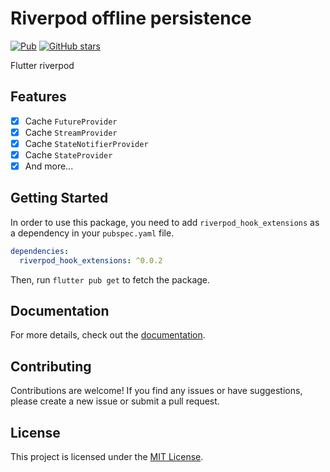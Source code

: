 # Riverpod offline persistence

[![Pub](https://img.shields.io/pub/v/riverpod_hook_extensions.svg)](https://pub.dev/packages/riverpod_hook_extensions)
[![GitHub stars](https://img.shields.io/github/stars/masreplay/riverpod_hook_extensions.svg?style=social)](https://github.com/masreplay/riverpod_hook_extensions)

Flutter riverpod 

## Features
- [x] Cache `FutureProvider` 
- [x] Cache `StreamProvider` 
- [x] Cache `StateNotifierProvider`
- [x] Cache `StateProvider`
- [x] And more...

## Getting Started

In order to use this package, you need to add `riverpod_hook_extensions` as a dependency in your `pubspec.yaml` file.

```yaml
dependencies:
  riverpod_hook_extensions: ^0.0.2
```

Then, run `flutter pub get` to fetch the package.

## Documentation

For more details, check out the [documentation](https://pub.dev/documentation/riverpod_hook_extensions/latest/).

## Contributing

Contributions are welcome! If you find any issues or have suggestions, please create a new issue or submit a pull request.

## License

This project is licensed under the [MIT License](./LICENSE).
